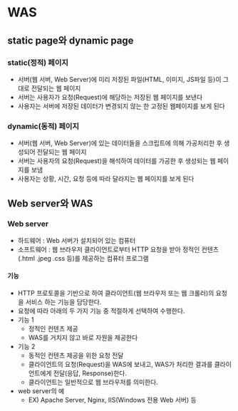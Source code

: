 # WAS

## static page와 dynamic page

### static(정적) 페이지

- 서버(웹 서버, Web Server)에 미리 저장된 파일(HTML, 이미지, JS파일 등)이 그대로 전달되는 웹 페이지
- 서버는 사용자가 요청(Request)에 해당하는 저장된 웹 페이지를 보낸다
- 사용자는 서버에 저장된 데이터가 변경되지 않는 한 고정된 웹페이지를 보게 된다

### dynamic(동적) 페이지

- 서버(웹 서버, Web Server)에 있는 데이터들을 스크립트에 의해 가공처리한 후 생성되어 전달되는 웹 페이지
- 서버는 사용자의 요청(Request)을 해석하여 데이터를 가공한 후 생성되는 웹 페이지를 보냄
- 사용자는 상황, 시간, 요청 등에 따라 달라지는 웹 페이지를 보게 된다

## Web server와 WAS

### Web server

- 하드웨어 : Web 서버가 설치되어 있는 컴퓨터
- 소프트웨어 : 웹 브라우저 클라이언트로부터 HTTP 요청을 받아 정적인 컨텐츠(.html .jpeg .css 등)를 제공하는 컴퓨터 프로그램

#### 기능

- HTTP 프로토콜을 기반으로 하여 클라이언트(웹 브라우저 또는 웹 크롤러)의 요청을 서비스 하는 기능을 담당한다.
- 요청에 따라 아래의 두 가지 기능 중 적절하게 선택하여 수행한다.
- 기능 1
  - 정적인 컨텐츠 제공
  - WAS를 거치지 않고 바로 자원을 제공한다
- 기능 2
  - 동적인 컨텐츠 제공을 위한 요청 전달
  - 클라이언트의 요청(Request)을 WAS에 보내고, WAS가 처리한 결과를 클라이언트에게 전달(응답, Response)한다.
  - 클라이언트는 일반적으로 웹 브라우저를 의미한다.
- web server의 예
  - EX) Apache Server, Nginx, IIS(Windows 전용 Web 서버) 등